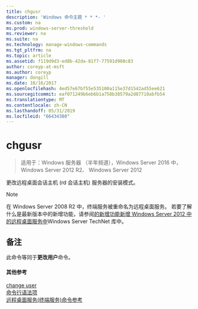 ```yaml
---
title: chgusr
description: 'Windows 命令主题 * * *- '
ms.custom: na
ms.prod: windows-server-threshold
ms.reviewer: na
ms.suite: na
ms.technology: manage-windows-commands
ms.tgt_pltfrm: na
ms.topic: article
ms.assetid: f119d9d3-ed8b-42da-81f7-77591d908c83
author: coreyp-at-msft
ms.author: coreyp
manager: dongill
ms.date: 10/16/2017
ms.openlocfilehash: 4ed57e67bf55e535100a115e37d1542ad55ee621
ms.sourcegitcommit: eaf071249b6eb6b1a758b38579a2d87710abfb54
ms.translationtype: MT
ms.contentlocale: zh-CN
ms.lasthandoff: 05/31/2019
ms.locfileid: "66434380"
---
```

# <a name="chgusr"></a>chgusr

>适用于：Windows 服务器 （半年频道），Windows Server 2016 中，Windows Server 2012 R2、 Windows Server 2012

更改远程桌面会话主机 (rd 会话主机) 服务器的安装模式。  
> [!NOTE]
> 在 Windows Server 2008 R2 中，终端服务被重命名为远程桌面服务。 若要了解什么是最新版本中的新增功能，请参阅[的新增功能新增 Windows Server 2012 中的远程桌面服务中](https://technet.microsoft.com/library/hh831527)Windows Server TechNet 库中。  
> ## <a name="remarks"></a>备注  
> 此命令等同于**更改用户**命令。  
> #### <a name="additional-references"></a>其他参考  
> [change user](change-user.md)  
> [命令行语法项](command-line-syntax-key.md)  
> [远程桌面服务&#40;终端服务&#41;命令参考](remote-desktop-services-terminal-services-command-reference.md)  
